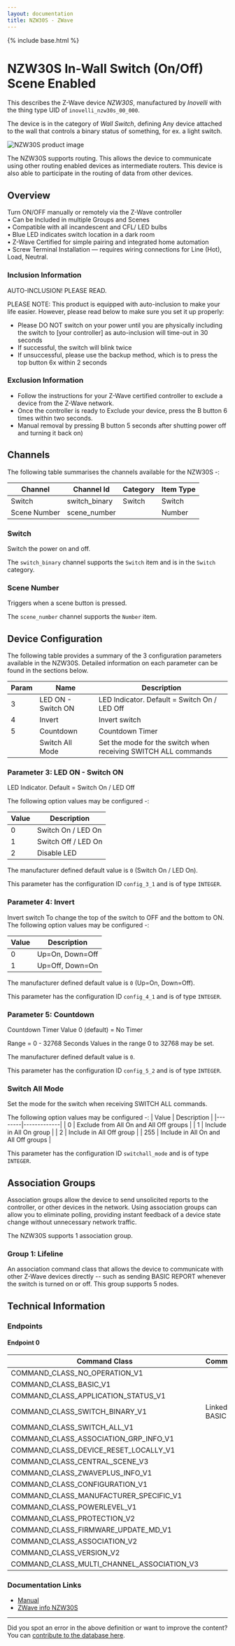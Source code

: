 ```yaml
---
layout: documentation
title: NZW30S - ZWave
---
```


{% include base.html %}

# NZW30S In-Wall Switch (On/Off) Scene Enabled
This describes the Z-Wave device *NZW30S*, manufactured by *Inovelli* with the thing type UID of ```inovelli_nzw30s_00_000```.

The device is in the category of *Wall Switch*, defining Any device attached to the wall that controls a binary status of something, for ex. a light switch.

![NZW30S product image](https://www.cd-jackson.com/zwave_device_uploads/894/894_default.jpg)


The NZW30S supports routing. This allows the device to communicate using other routing enabled devices as intermediate routers.  This device is also able to participate in the routing of data from other devices.

## Overview

Turn ON/OFF manually or remotely via the Z-Wave controller  
• Can be Included in multiple Groups and Scenes   
• Compatible with all incandescent and CFL/ LED bulbs  
• Blue LED indicates switch location in a dark room  
• Z-Wave Certified for simple pairing and integrated home automation  
• Screw Terminal Installation — requires wiring connections for Line (Hot), Load, Neutral.

### Inclusion Information

AUTO-INCLUSION! PLEASE READ.

PLEASE NOTE: This product is equipped with auto-inclusion to make your life easier. However, please read below to make sure you set it up properly:

  * Please DO NOT switch on your power until you are physically including the switch to [your controller] as auto-inclusion will time-out in 30 seconds
  * If successful, the switch will blink twice
  * If unsuccessful, please use the backup method, which is to press the top button 6x within 2 seconds

### Exclusion Information

  * Follow the instructions for your Z-Wave certified controller to exclude a device from the Z-Wave network.
  * Once the controller is ready to Exclude your device, press the B button 6 times within two seconds.
  * Manual removal by pressing B button 5 seconds after shutting power off and turning it back on)

## Channels

The following table summarises the channels available for the NZW30S -:

| Channel | Channel Id | Category | Item Type |
|---------|------------|----------|-----------|
| Switch | switch_binary | Switch | Switch | 
| Scene Number | scene_number |  | Number | 

### Switch

Switch the power on and off.

The ```switch_binary``` channel supports the ```Switch``` item and is in the ```Switch``` category.

### Scene Number

Triggers when a scene button is pressed.

The ```scene_number``` channel supports the ```Number``` item.



## Device Configuration

The following table provides a summary of the 3 configuration parameters available in the NZW30S.
Detailed information on each parameter can be found in the sections below.

| Param | Name  | Description |
|-------|-------|-------------|
| 3 | LED ON - Switch ON | LED Indicator. Default = Switch On / LED Off |
| 4 | Invert | Invert switch |
| 5 | Countdown | Countdown Timer |
|  | Switch All Mode | Set the mode for the switch when receiving SWITCH ALL commands |

### Parameter 3: LED ON - Switch ON

LED Indicator. Default = Switch On / LED Off

The following option values may be configured -:

| Value  | Description |
|--------|-------------|
| 0 | Switch On / LED On |
| 1 | Switch Off / LED On |
| 2 | Disable LED |

The manufacturer defined default value is ```0``` (Switch On / LED On).

This parameter has the configuration ID ```config_3_1``` and is of type ```INTEGER```.


### Parameter 4: Invert

Invert switch
To change the top of the switch to OFF and the bottom to ON.
The following option values may be configured -:

| Value  | Description |
|--------|-------------|
| 0 | Up=On, Down=Off |
| 1 | Up=Off, Down=On |

The manufacturer defined default value is ```0``` (Up=On, Down=Off).

This parameter has the configuration ID ```config_4_1``` and is of type ```INTEGER```.


### Parameter 5: Countdown

Countdown Timer
Value 0 (default) = No Timer

Range = 0 - 32768 Seconds
Values in the range 0 to 32768 may be set.

The manufacturer defined default value is ```0```.

This parameter has the configuration ID ```config_5_2``` and is of type ```INTEGER```.

### Switch All Mode

Set the mode for the switch when receiving SWITCH ALL commands.

The following option values may be configured -:
| Value  | Description |
|--------|-------------|
| 0 | Exclude from All On and All Off groups |
| 1 | Include in All On group |
| 2 | Include in All Off group |
| 255 | Include in All On and All Off groups |

This parameter has the configuration ID ```switchall_mode``` and is of type ```INTEGER```.


## Association Groups

Association groups allow the device to send unsolicited reports to the controller, or other devices in the network. Using association groups can allow you to eliminate polling, providing instant feedback of a device state change without unnecessary network traffic.

The NZW30S supports 1 association group.

### Group 1: Lifeline


An association command class that allows the device to communicate with other Z-Wave devices directly -- such as sending BASIC REPORT whenever the switch is turned on or off.
This group supports 5 nodes.

## Technical Information

### Endpoints

#### Endpoint 0

| Command Class | Comment |
|---------------|---------|
| COMMAND_CLASS_NO_OPERATION_V1| |
| COMMAND_CLASS_BASIC_V1| |
| COMMAND_CLASS_APPLICATION_STATUS_V1| |
| COMMAND_CLASS_SWITCH_BINARY_V1| Linked to BASIC|
| COMMAND_CLASS_SWITCH_ALL_V1| |
| COMMAND_CLASS_ASSOCIATION_GRP_INFO_V1| |
| COMMAND_CLASS_DEVICE_RESET_LOCALLY_V1| |
| COMMAND_CLASS_CENTRAL_SCENE_V3| |
| COMMAND_CLASS_ZWAVEPLUS_INFO_V1| |
| COMMAND_CLASS_CONFIGURATION_V1| |
| COMMAND_CLASS_MANUFACTURER_SPECIFIC_V1| |
| COMMAND_CLASS_POWERLEVEL_V1| |
| COMMAND_CLASS_PROTECTION_V2| |
| COMMAND_CLASS_FIRMWARE_UPDATE_MD_V1| |
| COMMAND_CLASS_ASSOCIATION_V2| |
| COMMAND_CLASS_VERSION_V2| |
| COMMAND_CLASS_MULTI_CHANNEL_ASSOCIATION_V3| |

### Documentation Links

* [Manual](https://www.cd-jackson.com/zwave_device_uploads/894/NZW30manual171102.pdf)
* [ZWave info NZW30S](https://www.cd-jackson.com/zwave_device_uploads/894/BROTHER-004534.pdf)

---

Did you spot an error in the above definition or want to improve the content?
You can [contribute to the database here](http://www.cd-jackson.com/index.php/zwave/zwave-device-database/zwave-device-list/devicesummary/894).
